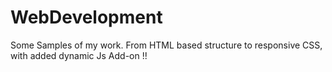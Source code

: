 # WebDevelopment
Some Samples of my work.
From HTML based structure to responsive CSS, with added dynamic Js Add-on !!
